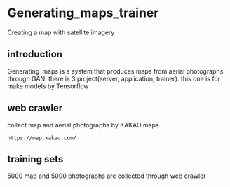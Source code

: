 # Generating_maps_trainer
Creating a map with satellite imagery

## introduction
Generating_maps is a system that produces maps from aerial photographs through GAN.
there is 3 project(server, application, trainer).
this one is for make models by Tensorflow

## web crawler
collect map and aerial photographs by KAKAO maps.

    https://map.kakao.com/



## training sets
5000 map and 5000 photographs are collected through web crawler